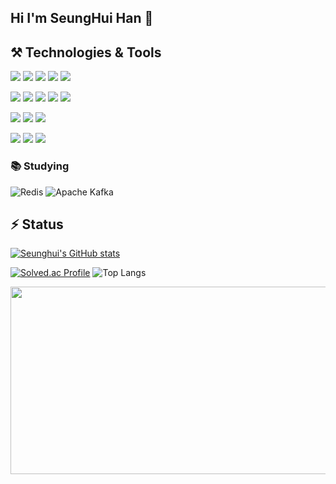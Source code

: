 ## Hi I'm SeungHui Han 👋

<!-- ![헤더](https://capsule-render.vercel.app/api?type=waving&height=295&color=gradient&text=새싹%20백엔드%20개발자%20한승희입니다&fontAlign=50&fontAlignY=38&fontSize=50) -->
    
## ⚒️ Technologies & Tools  
<img src="https://img.shields.io/badge/java-007396?style=for-the-badge&logo=OpenJDK&logoColor=white"> <img src="https://img.shields.io/badge/Spring-6DB33F?style=for-the-badge&logo=spring&logoColor=white">
<img src="https://img.shields.io/badge/Spring_Boot-6DB33F?style=for-the-badge&logo=spring-boot&logoColor=white"> <img src="https://img.shields.io/badge/MySQL-005C84?style=for-the-badge&logo=mysql&logoColor=white">
<img src="https://img.shields.io/badge/Kotlin-B125EA?style=for-the-badge&logo=kotlin&logoColor=white"> 

<img src="https://img.shields.io/badge/Thymeleaf-%23005C0F.svg?style=for-the-badge&logo=Thymeleaf&logoColor=white"> <img src="https://img.shields.io/badge/JavaScript-323330?style=for-the-badge&logo=javascript&logoColor=F7DF1E"> <img src="https://img.shields.io/badge/HTML5-E34F26?style=for-the-badge&logo=html5&logoColor=white"> <img src="https://img.shields.io/badge/CSS3-1572B6?style=for-the-badge&logo=css3&logoColor=white"> <img src="https://img.shields.io/badge/Python-FFD43B?style=for-the-badge&logo=python&logoColor=blue">

<img src="https://img.shields.io/badge/C-00599C?style=for-the-badge&logo=c&logoColor=white"> <img src="https://img.shields.io/badge/Tableau-E97627?style=for-the-badge&logo=Tableau&logoColor=white"> <img src="https://img.shields.io/badge/blender-%23F5792A.svg?style=for-the-badge&logo=blender&logoColor=white">


<img src="https://img.shields.io/badge/IntelliJ_IDEA-000000.svg?style=for-the-badge&logo=intellij-idea&logoColor=white"> <img src="https://img.shields.io/badge/VSCode-0078D4?style=for-the-badge&logo=visual%20studio%20code&logoColor=white"> <img src="https://img.shields.io/badge/Visual_Studio_Code-0078D4?style=for-the-badge&logo=visual%20studio%20code&logoColor=white">

### 📚 Studying

![Redis](https://img.shields.io/badge/redis-%23DD0031.svg?style=for-the-badge&logo=redis&logoColor=white)
![Apache Kafka](https://img.shields.io/badge/Apache%20Kafka-000?style=for-the-badge&logo=apachekafka)
<!---
<img src="https://img.shields.io/badge/GitHub-100000?style=for-the-badge&logo=github&logoColor=white"> <img src="https://img.shields.io/badge/Notion-000000?style=for-the-badge&logo=notion&logoColor=white"> <img src="https://img.shields.io/badge/Slack-4A154B?style=for-the-badge&logo=slack&logoColor=white"> <img src="https://img.shields.io/badge/Discord-5865F2?style=for-the-badge&logo=discord&logoColor=white"> <img src="https://img.shields.io/badge/Zoom-2D8CFF?style=for-the-badge&logo=zoom&logoColor=white">
--->


## ⚡ Status

[![Seunghui's GitHub stats](https://github-readme-stats.vercel.app/api?username=SeungHuiHan&show_icons=true&theme=catppuccin_latte)](https://github.com/SeungHuiHan/github-readme-stats)

[![Solved.ac Profile](http://mazassumnida.wtf/api/v2/generate_badge?boj=yaedam5)](https://solved.ac/yaedam5/)
![Top Langs](https://github-readme-stats.vercel.app/api/top-langs/?username=SeungHuiHan&layout=compact&theme=catppuccin_latte)

<!---
<a href="https://github.com/devxb/gitanimals">
  <img src="https://render.gitanimals.org/lines/SeungHuiHan?pet-id=636767214029853068"  width="600" height="120" />
</a>
-->

  
  <a href="https://github.com/devxb/gitanimals">
<img
  src="https://render.gitanimals.org/farms/SeungHuiHan"
  width="600"
  height="300"
/>
</a>
